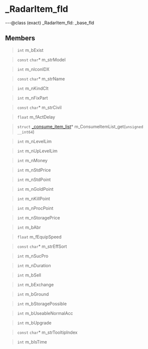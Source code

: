 # _RadarItem_fld

---@class (exact) _RadarItem_fld: _base_fld
 
## Members
 
> `int` m_bExist
 
> `const` `char`* m_strModel
 
> `int` m_nIconIDX
 
> `const` `char`* m_strName
 
> `int` m_nKindClt
 
> `int` m_nFixPart
 
> `const` `char`* m_strCivil
 
> `float` m_fActDelay
 
> `struct` [_consume_item_list](lua/classes/_consume_item_list.md)* m_ConsumeItemList_get(`unsigned __int64`)
 
> `int` m_nLevelLim
 
> `int` m_nUpLevelLim
 
> `int` m_nMoney
 
> `int` m_nStdPrice
 
> `int` m_nStdPoint
 
> `int` m_nGoldPoint
 
> `int` m_nKillPoint
 
> `int` m_nProcPoint
 
> `int` m_nStoragePrice
 
> `int` m_bAbr
 
> `float` m_fEquipSpeed
 
> `const` `char`* m_strEffSort
 
> `int` m_nSucPro
 
> `int` m_nDuration
 
> `int` m_bSell
 
> `int` m_bExchange
 
> `int` m_bGround
 
> `int` m_bStoragePossible
 
> `int` m_bUseableNormalAcc
 
> `int` m_bUpgrade
 
> `const` `char`* m_strTooltipIndex
 
> `int` m_bIsTime
 
